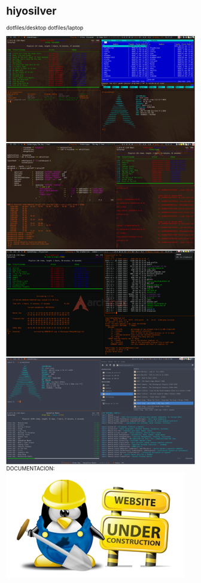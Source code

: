 # hiyosilver
dotfiles/desktop
dotfiles/laptop

![Screenshot1](screenshot1.png)
![Screenshot2](screenshot2.jpg)
![Screenshot3](screenshot3.png)
![Screenshot4](screenshot4.png)
DOCUMENTACION:
![Under Construction](tux_uc.png)


